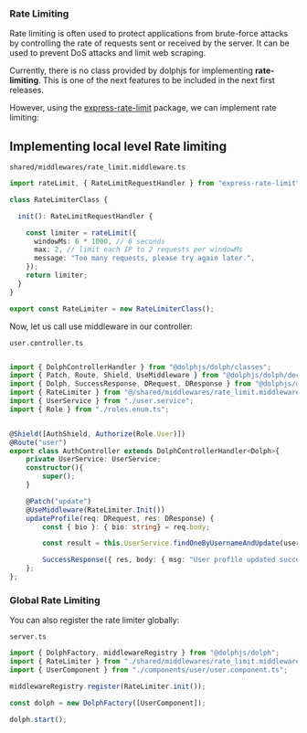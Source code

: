 ### Rate Limiting

Rate limiting is often used to protect applications from brute-force attacks by controlling the rate of requests sent or received by the server. It can be used to prevent DoS attacks and limit web scraping.

Currently, there is no class provided by dolphjs for implementing **rate-limiting**. This is one of the next features to be included in the next first releases.

However, using the [express-rate-limit](https://www.npmjs.com/package/express-rate-limit) package, we can implement rate limiting:

## Implementing local level Rate limiting

`shared/middlewares/rate_limit.middleware.ts`

```typescript
import rateLimit, { RateLimitRequestHandler } from "express-rate-limit";

class RateLimiterClass {

  init(): RateLimitRequestHandler {

    const limiter = rateLimit({
      windowMs: 6 * 1000, // 6 seconds
      max: 2, // limit each IP to 2 requests per windowMs
      message: "Too many requests, please try again later.",
    });
    return limiter;
  }
}

export const RateLimiter = new RateLimiterClass();

```

Now, let us call use middleware in our controller:

`user.controller.ts`

```typescript

import { DolphControllerHandler } from "@dolphjs/dolph/classes";
import { Patch, Route, Shield, UseMiddleware } from "@dolphjs/dolph/decorators";
import { Dolph, SuccessResponse, DRequest, DResponse } from "@dolphjs/dolph/common";
import { RateLimiter } from "@/shared/middlewares/rate_limit.middleware";
import { UserService } from "./user.service";
import { Role } from "./roles.enum.ts";


@Shield([AuthShield, Authorize(Role.User)])
@Route("user")
export class AuthController extends DolphControllerHandler<Dolph>{
    private UserService: UserService;
    constructor(){
        super();
    }

    @Patch("update")
    @UseMiddleware(RateLimiter.Init())
    updateProfile(req: DRequest, res: DResponse) {
        const { bio }: { bio: string} = req.body;

        const result = this.UserService.findOneByUsernameAndUpdate(user.sub, bio);

        SuccessResponse({ res, body: { msg: "User profile updated successfully", data: result } });
    };
};
```

### Global Rate Limiting

You can also register the rate limiter globally:

`server.ts`

```typescript
import { DolphFactory, middlewareRegistry } from "@dolphjs/dolph";
import { RateLimiter } from "./shared/middlewares/rate_limit.middleware";
import { UserComponent } from "./components/user/user.component.ts";

middlewareRegistry.register(RateLimiter.init());

const dolph = new DolphFactory([UserComponent]);

dolph.start();
```

